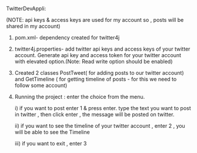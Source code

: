 TwitterDevAppli:

(NOTE:  api keys & access keys are used for my account so , posts will be shared in my account)

1. pom.xml- dependency created for twitter4j

2. twitter4j.properties- add twitter api keys and access keys of your twitter account.
Generate api key and access token  for your twitter account with elevated option.(Note: Read write option should be enabled)

3. Created 2 classes PostTweet( for adding posts to our twitter account)  and GetTimeline ( for getting timeline of posts - for this we need to follow some account)

4. Running the project : enter the choice from the menu.

      i) if you want to post enter 1 & press enter. type the text you want to post in twitter , then click enter , the message will be posted on twitter.

      ii) if you want to see the timeline of your twitter account , enter 2 , you will be able to see the Timeline

      iii) if you want to exit , enter 3
